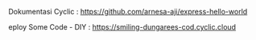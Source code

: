 Dokumentasi Cyclic : https://github.com/arnesa-aji/express-hello-world

eploy Some Code - DIY : https://smiling-dungarees-cod.cyclic.cloud

